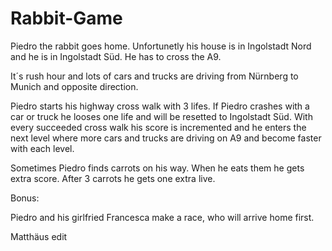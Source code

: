# Rabbit-Game

Piedro the rabbit goes home. Unfortunetly his house is in Ingolstadt Nord and he is in Ingolstadt Süd. He has to cross the A9. 

It´s rush hour and lots of cars and trucks are driving from Nürnberg to Munich and opposite direction.

Piedro starts his highway cross walk with 3 lifes. If Piedro crashes with a car or truck he looses one life and will be resetted to Ingolstadt Süd. With every succeeded cross walk his score is incremented and he enters the next level where more cars and trucks are driving on A9 and become faster with each level.

Sometimes Piedro finds carrots on his way. When he eats them he gets extra score. After 3 carrots he gets one extra live. 

Bonus:

Piedro and his girlfried Francesca make a race, who will arrive home first. 

Matthäus edit